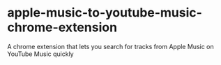 # apple-music-to-youtube-music-chrome-extension
A chrome extension that lets you search for tracks from Apple Music on YouTube Music quickly
